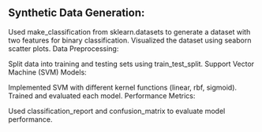 ## Synthetic Data Generation:

Used make_classification from sklearn.datasets to generate a dataset with two features for binary classification.
Visualized the dataset using seaborn scatter plots.
Data Preprocessing:

Split data into training and testing sets using train_test_split.
Support Vector Machine (SVM) Models:

Implemented SVM with different kernel functions (linear, rbf, sigmoid).
Trained and evaluated each model.
Performance Metrics:

Used classification_report and confusion_matrix to evaluate model performance.

